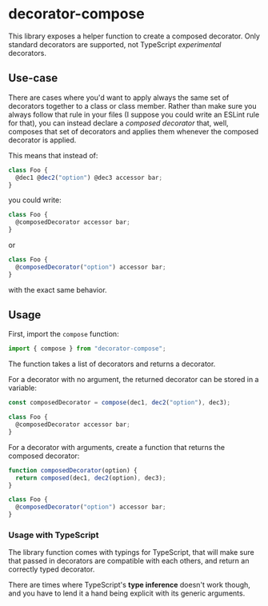 # decorator-compose

This library exposes a helper function to create a composed decorator.
Only standard decorators are supported, not TypeScript _experimental_ decorators.

## Use-case

There are cases where you'd want to apply always the same set of decorators together to a class or class member.
Rather than make sure you always follow that rule in your files (I suppose you could write an ESLint rule for that),
you can instead declare a _composed decorator_ that, well, composes that set of decorators and applies them whenever the composed decorator is applied.

This means that instead of:

```js
class Foo {
  @dec1 @dec2("option") @dec3 accessor bar;
}
```

you could write:

```js
class Foo {
  @composedDecorator accessor bar;
}
```

or

```js
class Foo {
  @composedDecorator("option") accessor bar;
}
```

with the exact same behavior.

## Usage

First, import the `compose` function:

```js
import { compose } from "decorator-compose";
```

The function takes a list of decorators and returns a decorator.

For a decorator with no argument, the returned decorator can be stored in a variable:

```js
const composedDecorator = compose(dec1, dec2("option"), dec3);

class Foo {
  @composedDecorator accessor bar;
}
```

For a decorator with arguments, create a function that returns the composed decorator:

```js
function composedDecorator(option) {
  return composed(dec1, dec2(option), dec3);
}

class Foo {
  @composedDecorator("option") accessor bar;
}
```

### Usage with TypeScript

The library function comes with typings for TypeScript,
that will make sure that passed in decorators are compatible with each others,
and return an correctly typed decorator.

There are times where TypeScript's **type inference** doesn't work though,
and you have to lend it a hand being explicit with its generic arguments.
